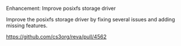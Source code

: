 Enhancement: Improve posixfs storage driver

Improve the posixfs storage driver by fixing several issues and adding missing features. 

https://github.com/cs3org/reva/pull/4562
